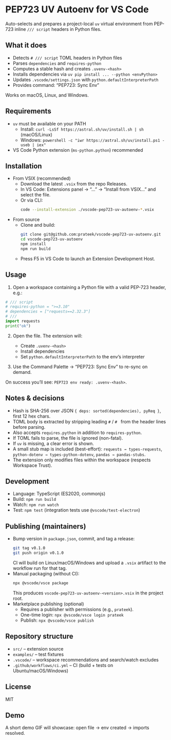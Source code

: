 # PEP723 UV Autoenv for VS Code

Auto-selects and prepares a project-local `uv` virtual environment from PEP-723 inline `/// script` headers in Python files.

## What it does

- Detects `# /// script` TOML headers in Python files
- Parses `dependencies` and `requires-python`
- Computes a stable hash and creates `.uvenv-<hash>`
- Installs dependencies via `uv pip install ... --python <envPython>`
- Updates `.vscode/settings.json` with `python.defaultInterpreterPath`
- Provides command: “PEP723: Sync Env”

Works on macOS, Linux, and Windows.

## Requirements

- `uv` must be available on your PATH
  - Install: `curl -LsSf https://astral.sh/uv/install.sh | sh` (macOS/Linux)
  - Windows: `powershell -c "iwr https://astral.sh/uv/install.ps1 -useb | iex"`
- VS Code Python extension (`ms-python.python`) recommended

## Installation

- From VSIX (recommended)
  - Download the latest `.vsix` from the repo Releases.
  - In VS Code: Extensions panel → “…” → “Install from VSIX…” and select the file.
  - Or via CLI:
    ```bash
    code --install-extension ./vscode-pep723-uv-autoenv-*.vsix
    ```
- From source
  - Clone and build:
    ```bash
    git clone git@github.com:prateek/vscode-pep723-uv-autoenv.git
    cd vscode-pep723-uv-autoenv
    npm install
    npm run build
    ```
  - Press F5 in VS Code to launch an Extension Development Host.

## Usage

1. Open a workspace containing a Python file with a valid PEP-723 header, e.g.:

```python
# /// script
# requires-python = ">=3.10"
# dependencies = ["requests==2.32.3"]
# ///
import requests
print("ok")
```

2. Open the file. The extension will:
   - Create `.uvenv-<hash>`
   - Install dependencies
   - Set `python.defaultInterpreterPath` to the env’s interpreter

3. Use the Command Palette → “PEP723: Sync Env” to re-sync on demand.

On success you’ll see: `PEP723 env ready: .uvenv-<hash>`.

## Notes & decisions

- Hash is SHA-256 over JSON `{ deps: sorted(dependencies), pyReq }`, first 12 hex chars.
- TOML body is extracted by stripping leading `#` / `# ` from the header lines before parsing.
- Also accepts `requires.python` in addition to `requires-python`.
- If TOML fails to parse, the file is ignored (non-fatal).
- If `uv` is missing, a clear error is shown.
- A small stub map is included (best-effort): `requests → types-requests`, `python-dotenv → types-python-dotenv`, `pandas → pandas-stubs`.
- The extension only modifies files within the workspace (respects Workspace Trust).

## Development

- Language: TypeScript (ES2020, commonjs)
- Build: `npm run build`
- Watch: `npm run watch`
- Test: `npm test` (integration tests use `@vscode/test-electron`)

## Publishing (maintainers)

- Bump version in `package.json`, commit, and tag a release:
  ```bash
  git tag v0.1.0
  git push origin v0.1.0
  ```
  CI will build on Linux/macOS/Windows and upload a `.vsix` artifact to the workflow run for that tag.
- Manual packaging (without CI):
  ```bash
  npx @vscode/vsce package
  ```
  This produces `vscode-pep723-uv-autoenv-<version>.vsix` in the project root.
- Marketplace publishing (optional)
  - Requires a publisher with permissions (e.g., `prateek`).
  - One-time login: `npx @vscode/vsce login prateek`
  - Publish: `npx @vscode/vsce publish`

## Repository structure

- `src/` – extension source
- `examples/` – test fixtures
- `.vscode/` – workspace recommendations and search/watch excludes
- `.github/workflows/ci.yml` – CI (build + tests on Ubuntu/macOS/Windows)

## License

MIT

## Demo

A short demo GIF will showcase: open file → env created → imports resolved.
